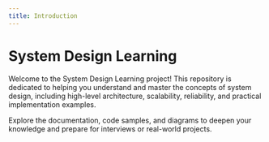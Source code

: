 ```yaml
---
title: Introduction
---
```


# System Design Learning

Welcome to the System Design Learning project! This repository is dedicated to helping you understand and master the concepts of system design, including high-level architecture, scalability, reliability, and practical implementation examples.

Explore the documentation, code samples, and diagrams to deepen your knowledge and prepare for interviews or real-world projects.
